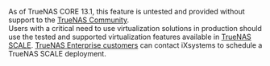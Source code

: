 &NewLine;

As of TrueNAS CORE 13.1, this feature is untested and provided without support to the [TrueNAS Community](https://www.truenas.com/community/).
<br>
Users with a critical need to use virtualization solutions in production should use the tested and supported virtualization features available in [TrueNAS SCALE](https://www.truenas.com/download-truenas-scale/).
[TrueNAS Enterprise customers](https://www.truenas.com/truenas-enterprise/) can contact iXsystems to schedule a TrueNAS SCALE deployment.
